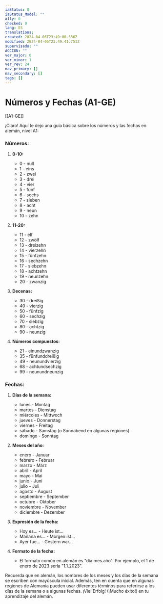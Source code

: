 ```yaml
---
iaStatus: 0
iaStatus_Model: ""
a11y: 0
checked: 0
lang: ES
translations: 
created: 2024-04-06T23:49:00.536Z
modified: 2024-04-06T23:49:41.751Z
supervisado: ""
ACCION: ""
ver_major: 0
ver_minor: 1
ver_rev: 24
nav_primary: []
nav_secondary: []
tags: []
---
```

# Números y Fechas (A1-GE)

[[A1-GE]]

¡Claro! Aquí te dejo una guía básica sobre los números y las fechas en alemán, nivel A1:

### Números:

1. **0-10:**
   - 0 - null
   - 1 - eins
   - 2 - zwei
   - 3 - drei
   - 4 - vier
   - 5 - fünf
   - 6 - sechs
   - 7 - sieben
   - 8 - acht
   - 9 - neun
   - 10 - zehn

2. **11-20:**
   - 11 - elf
   - 12 - zwölf
   - 13 - dreizehn
   - 14 - vierzehn
   - 15 - fünfzehn
   - 16 - sechzehn
   - 17 - siebzehn
   - 18 - achtzehn
   - 19 - neunzehn
   - 20 - zwanzig

3. **Decenas:**
   - 30 - dreißig
   - 40 - vierzig
   - 50 - fünfzig
   - 60 - sechzig
   - 70 - siebzig
   - 80 - achtzig
   - 90 - neunzig

4. **Números compuestos:**
   - 21 - einundzwanzig
   - 35 - fünfunddreißig
   - 49 - neunundvierzig
   - 68 - achtundsechzig
   - 99 - neunundneunzig

### Fechas:

1. **Días de la semana:**
   - lunes - Montag
   - martes - Dienstag
   - miércoles - Mittwoch
   - jueves - Donnerstag
   - viernes - Freitag
   - sábado - Samstag (o Sonnabend en algunas regiones)
   - domingo - Sonntag

2. **Meses del año:**
   - enero - Januar
   - febrero - Februar
   - marzo - März
   - abril - April
   - mayo - Mai
   - junio - Juni
   - julio - Juli
   - agosto - August
   - septiembre - September
   - octubre - Oktober
   - noviembre - November
   - diciembre - Dezember

3. **Expresión de la fecha:**
   - Hoy es... - Heute ist...
   - Mañana es... - Morgen ist...
   - Ayer fue... - Gestern war...

4. **Formato de la fecha:**
   - El formato común en alemán es "día.mes.año". Por ejemplo, el 1 de enero de 2023 sería "1.1.2023".

Recuerda que en alemán, los nombres de los meses y los días de la semana se escriben con mayúscula inicial. Además, ten en cuenta que en algunas regiones de Alemania pueden usar diferentes términos para referirse a los días de la semana o a algunas fechas. ¡Viel Erfolg! (¡Mucho éxito!) en tu aprendizaje del alemán.